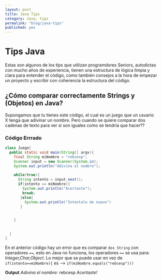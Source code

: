 ```yaml
---
layout: post
title: Java Tips
category: Java, tips
permalink: "blog/java-tips"
published: yes
---
```


# Tips Java 


Estas son algunos de los tips que utilizan programdores Seniors, autodictas con mucho años de experiencia,  tienen una estructura de lógica limpia y clara para entender el código, como también consejos a la hora de empezar un proyecto y escribir con coherencia la estructura del código.


## ¿Cómo comparar correctamente Strings y (Objetos) en Java?

Supongamos que tu tienes este código, el cual es un juego que un usuario X tenga que adivinar un nombre. Pero cuando se quiere comparar dos cadenas de texto para ver si son iguales como se tendría que hacer??

### Código Errrado

```java
class Juego{
  public static void main(String[] argv){
    final String miNombre = "rebcesp";
    Scanner input = new Scanner(System.in);
    System.out.println("Adivina el nombre");
    
    while(true){
      String intento = input.next();
      if(intento == miNombre){
        System.out.println("Acertaste");
        break;
       }else{
         System.out.println("Intentalo de nuevo")
       }
    
    
    }
    
    
  }
}

```
En el anterior código hay un error que es comparar `dos String` con operadores `==`, esto en Java no funciona, los operadores `==` se usa para: _Integer,Char,Object_.
Lo mejor que se puede usar en vez de `if(intento==miNombre){` es --> `if(miNombre.equals("rebcesp")))`

**Output**
_Adivina el nombre:_
rebcesp
_Acertaste!_

